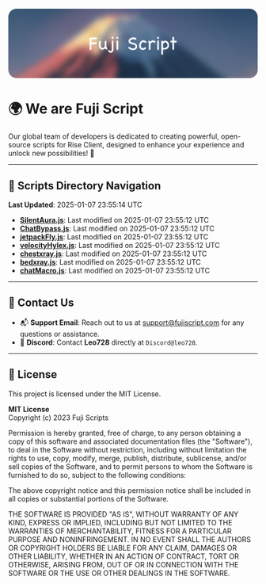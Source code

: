 ![Banner](.github/b.webp)

# 🌍 **We are Fuji Script**

Our global team of developers is dedicated to creating powerful, open-source scripts for Rise Client, designed to enhance your experience and unlock new possibilities! 🌟

---
<!-- SCRIPTS_NAVIGATION_START -->
## 📂 **Scripts Directory Navigation**

**Last Updated**: 2025-01-07 23:55:14 UTC

- **[SilentAura.js](scripts/SilentAura.js)**: Last modified on 2025-01-07 23:55:12 UTC
- **[ChatBypass.js](scripts/ChatBypass.js)**: Last modified on 2025-01-07 23:55:12 UTC
- **[jetpackFly.js](scripts/jetpackFly.js)**: Last modified on 2025-01-07 23:55:12 UTC
- **[velocityHylex.js](scripts/velocityHylex.js)**: Last modified on 2025-01-07 23:55:12 UTC
- **[chestxray.js](scripts/chestxray.js)**: Last modified on 2025-01-07 23:55:12 UTC
- **[bedxray.js](scripts/bedxray.js)**: Last modified on 2025-01-07 23:55:12 UTC
- **[chatMacro.js](scripts/chatMacro.js)**: Last modified on 2025-01-07 23:55:12 UTC

<!-- SCRIPTS_NAVIGATION_END -->

---

## 💬 **Contact Us**  
- 📬 **Support Email**: Reach out to us at [support@fujiscript.com](mailto:support@fujiscript.com) for any questions or assistance.  
- 💬 **Discord**: Contact **Leo728** directly at `Discord@leo728`.

---

## 📜 **License**

This project is licensed under the MIT License.  

**MIT License**  
Copyright (c) 2023 Fuji Scripts  

Permission is hereby granted, free of charge, to any person obtaining a copy of this software and associated documentation files (the "Software"), to deal in the Software without restriction, including without limitation the rights to use, copy, modify, merge, publish, distribute, sublicense, and/or sell copies of the Software, and to permit persons to whom the Software is furnished to do so, subject to the following conditions:  

The above copyright notice and this permission notice shall be included in all copies or substantial portions of the Software.  

THE SOFTWARE IS PROVIDED "AS IS", WITHOUT WARRANTY OF ANY KIND, EXPRESS OR IMPLIED, INCLUDING BUT NOT LIMITED TO THE WARRANTIES OF MERCHANTABILITY, FITNESS FOR A PARTICULAR PURPOSE AND NONINFRINGEMENT. IN NO EVENT SHALL THE AUTHORS OR COPYRIGHT HOLDERS BE LIABLE FOR ANY CLAIM, DAMAGES OR OTHER LIABILITY, WHETHER IN AN ACTION OF CONTRACT, TORT OR OTHERWISE, ARISING FROM, OUT OF OR IN CONNECTION WITH THE SOFTWARE OR THE USE OR OTHER DEALINGS IN THE SOFTWARE.  
